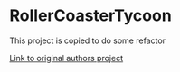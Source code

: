 # RollerCoasterTycoon
This project is copied to do some refactor

<a href="https://sourceforge.net/projects/rctclone/?source=typ_redirect">Link to original authors project</a>
